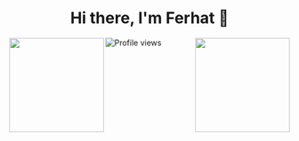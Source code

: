 
<h1 align="center">  Hi there, I'm Ferhat  👋  </h1>
<p align=center>
  <a>
    <img height=170 align="left" src="https://github-readme-stats.vercel.app/api?username=ferhatiltas&text_color=12d1ce&bg_color=0c1014&show_icons=true&layout=compact&theme=gotham">
  </a>
  <a >
  <img height=170 align="right" src="https://stats4github.vercel.app/api/top-langs/?username=ferhatiltas&text_color=12d1ce&bg_color=0c1014&layout=compact&theme=gotham" />
  </a>
</p>

![Profile views](https://gpvc.arturio.dev/ferhatiltas)



